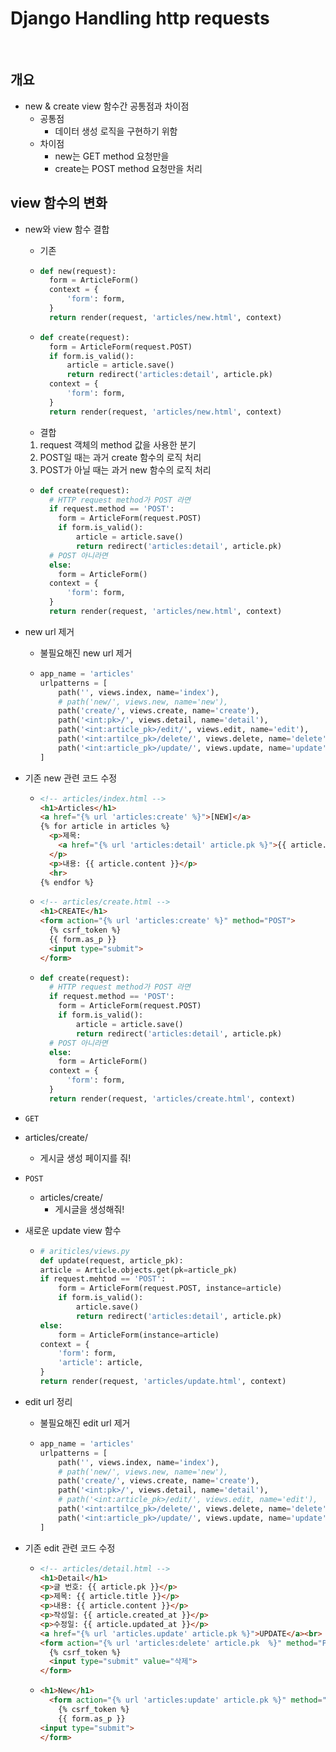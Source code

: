 # Django Handling http requests

<br>

## 개요
- new & create view 함수간 공통점과 차이점
  - 공통점
    - 데이터 생성 로직을 구현하기 위함
  - 차이점
    - new는 GET method 요청만을
    - create는 POST method 요청만을 처리

## view 함수의 변화
- new와 view 함수 결합
  - 기존
  - ```python
    def new(request):
      form = ArticleForm()
      context = {
          'form': form,
      }
      return render(request, 'articles/new.html', context)
    ```
  - ```python
    def create(request):
      form = ArticleForm(request.POST)
      if form.is_valid():
          article = article.save()
          return redirect('articles:detail', article.pk)
      context = {
          'form': form,
      }
      return render(request, 'articles/new.html', context)
    ```
  - 결합
  1. request 객체의 method 값을 사용한 분기
  2. POST일 때는 과거 create 함수의 로직 처리
  3. POST가 아닐 때는 과거 new 함수의 로직 처리
  - ```python
    def create(request):
      # HTTP request method가 POST 라면
      if request.method == 'POST':
        form = ArticleForm(request.POST)
        if form.is_valid():
            article = article.save()
            return redirect('articles:detail', article.pk)
      # POST 아니라면
      else:
        form = ArticleForm()
      context = {
          'form': form,
      }
      return render(request, 'articles/new.html', context)

- new url 제거
  - 불필요해진 new url 제거
  - ```python
    app_name = 'articles'
    urlpatterns = [
        path('', views.index, name='index'),
        # path('new/', views.new, name='new'),
        path('create/', views.create, name='create'),
        path('<int:pk>/', views.detail, name='detail'),
        path('<int:article_pk>/edit/', views.edit, name='edit'),
        path('<int:artilce_pk>/delete/', views.delete, name='delete'),
        path('<int:article_pk>/update/', views.update, name='update'),
    ]
      ```

- 기존 new 관련 코드 수정
  - ```html
    <!-- articles/index.html -->
    <h1>Articles</h1>
    <a href="{% url 'articles:create' %}">[NEW]</a>
    {% for article in articles %}
      <p>제목: 
        <a href="{% url 'articles:detail' article.pk %}">{{ article.title }}</a>
      </p>
      <p>내용: {{ article.content }}</p>
      <hr>
    {% endfor %}
    ```
  - ```html
    <!-- articles/create.html -->
    <h1>CREATE</h1>
    <form action="{% url 'articles:create' %}" method="POST">
      {% csrf_token %}
      {{ form.as_p }}
      <input type="submit">
    </form>
    ```
  - ``` python
    def create(request):
      # HTTP request method가 POST 라면
      if request.method == 'POST':
        form = ArticleForm(request.POST)
        if form.is_valid():
            article = article.save()
            return redirect('articles:detail', article.pk)
      # POST 아니라면
      else:
        form = ArticleForm()
      context = {
          'form': form,
      }
      return render(request, 'articles/create.html', context)
    ```

- `GET`
- articles/create/
    - 게시글 생성 페이지를 줘!

- `POST`
  - articles/create/
    - 게시글을 생성해줘!

- 새로운 update view 함수
  - ```python
    # ariticles/views.py
    def update(request, article_pk):
    article = Article.objects.get(pk=article_pk)
    if request.mehtod == 'POST':
        form = ArticleForm(request.POST, instance=article)
        if form.is_valid():
            article.save()
            return redirect('articles:detail', article.pk)
    else:
        form = ArticleForm(instance=article)
    context = {
        'form': form,
        'article': article,
    }
    return render(request, 'articles/update.html', context)
    ```
- edit url 정리
  - 불필요해진 edit url 제거
  - ```python
    app_name = 'articles'
    urlpatterns = [
        path('', views.index, name='index'),
        # path('new/', views.new, name='new'),
        path('create/', views.create, name='create'),
        path('<int:pk>/', views.detail, name='detail'),
        # path('<int:article_pk>/edit/', views.edit, name='edit'),
        path('<int:artilce_pk>/delete/', views.delete, name='delete'),
        path('<int:article_pk>/update/', views.update, name='update'),
    ]
      ```
- 기존 edit 관련 코드 수정
  - ```html
    <!-- articles/detail.html -->
    <h1>Detail</h1>
    <p>글 번호: {{ article.pk }}</p>
    <p>제목: {{ article.title }}</p>
    <p>내용: {{ article.content }}</p>
    <p>작성일: {{ article.created_at }}</p>
    <p>수정일: {{ article.updated_at }}</p>
    <a href="{% url 'articles.update' article.pk %}">UPDATE</a><br>
    <form action="{% url 'articles:delete' article.pk  %}" method="POST">
      {% csrf_token %}
      <input type="submit" value="삭제">
    </form>
    ```
  - ```html
    <h1>New</h1>
      <form action="{% url 'articles:update' article.pk %}" method="POST">
        {% csrf_token %}
        {{ form.as_p }}
    <input type="submit">
    </form>
    ```